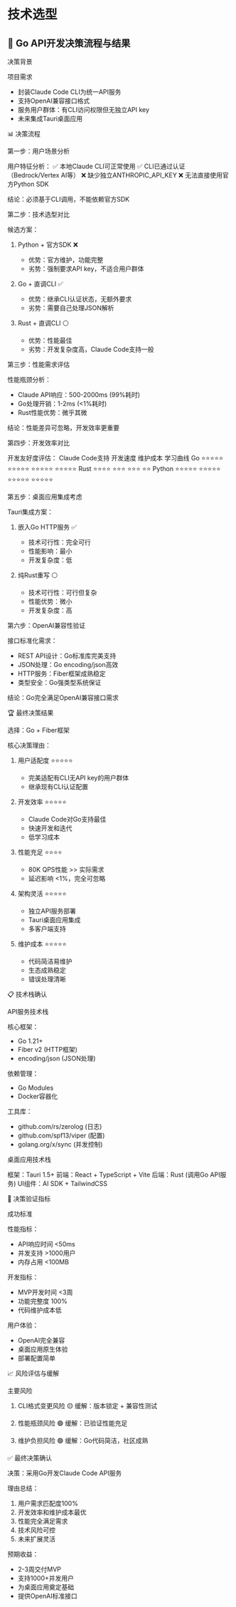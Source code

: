 

# 技术选型

## 🎯 Go API开发决策流程与结果

  决策背景

  项目需求

  - 封装Claude Code CLI为统一API服务
  - 支持OpenAI兼容接口格式
  - 服务用户群体：有CLI访问权限但无独立API key
  - 未来集成Tauri桌面应用

  📊 决策流程

  第一步：用户场景分析

  用户特征分析：
  ✅ 本地Claude CLI可正常使用
  ✅ CLI已通过认证（Bedrock/Vertex AI等）
  ❌ 缺少独立ANTHROPIC_API_KEY
  ❌ 无法直接使用官方Python SDK

  结论：必须基于CLI调用，不能依赖官方SDK

  第二步：技术选型对比

  候选方案：
  1. Python + 官方SDK ❌
     - 优势：官方维护，功能完整
     - 劣势：强制要求API key，不适合用户群体

  2. Go + 直调CLI ✅
     - 优势：继承CLI认证状态，无额外要求
     - 劣势：需要自己处理JSON解析

  3. Rust + 直调CLI ⚪
     - 优势：性能最佳
     - 劣势：开发复杂度高，Claude Code支持一般

  第三步：性能需求评估

  性能瓶颈分析：
  - Claude API响应：500-2000ms (99%耗时)
  - Go处理开销：1-2ms (<1%耗时)
  - Rust性能优势：微乎其微

  结论：性能差异可忽略，开发效率更重要

  第四步：开发效率对比

  开发友好度评估：
              Claude Code支持  开发速度  维护成本  学习曲线
  Go            ⭐⭐⭐⭐⭐     ⭐⭐⭐⭐⭐    ⭐⭐⭐⭐⭐    ⭐⭐⭐⭐⭐
  Rust          ⭐⭐⭐⭐      ⭐⭐⭐      ⭐⭐⭐      ⭐⭐
  Python        ⭐⭐⭐⭐⭐     ⭐⭐⭐⭐⭐    ⭐⭐⭐⭐⭐    ⭐⭐⭐⭐⭐

  第五步：桌面应用集成考虑

  Tauri集成方案：
  1. 嵌入Go HTTP服务 ✅
     - 技术可行性：完全可行
     - 性能影响：最小
     - 开发复杂度：低

  2. 纯Rust重写 ⚪
     - 技术可行性：可行但复杂
     - 性能优势：微小
     - 开发复杂度：高

  第六步：OpenAI兼容性验证

  接口标准化需求：
  - REST API设计：Go标准库完美支持
  - JSON处理：Go encoding/json高效
  - HTTP服务：Fiber框架成熟稳定
  - 类型安全：Go强类型系统保证

  结论：Go完全满足OpenAI兼容接口需求

  🏆 最终决策结果

  选择：Go + Fiber框架

  核心决策理由：
  1. 用户适配度 ⭐⭐⭐⭐⭐
     - 完美适配有CLI无API key的用户群体
     - 继承现有CLI认证配置

  2. 开发效率 ⭐⭐⭐⭐⭐
     - Claude Code对Go支持最佳
     - 快速开发和迭代
     - 低学习成本

  3. 性能充足 ⭐⭐⭐⭐
     - 80K QPS性能 >> 实际需求
     - 延迟影响 <1%，完全可忽略

  4. 架构灵活 ⭐⭐⭐⭐⭐
     - 独立API服务部署
     - Tauri桌面应用集成
     - 多客户端支持

  5. 维护成本 ⭐⭐⭐⭐⭐
     - 代码简洁易维护
     - 生态成熟稳定
     - 错误处理清晰

  📋 技术栈确认

  API服务技术栈

  核心框架：
  - Go 1.21+
  - Fiber v2 (HTTP框架)
  - encoding/json (JSON处理)

  依赖管理：
  - Go Modules
  - Docker容器化

  工具库：
  - github.com/rs/zerolog (日志)
  - github.com/spf13/viper (配置)
  - golang.org/x/sync (并发控制)

  桌面应用技术栈

  框架：Tauri 1.5+
  前端：React + TypeScript + Vite
  后端：Rust (调用Go API服务)
  UI组件：AI SDK + TailwindCSS

  🎯 决策验证指标

  成功标准

  性能指标：
  - API响应时间 <50ms
  - 并发支持 >1000用户
  - 内存占用 <100MB

  开发指标：
  - MVP开发时间 <3周
  - 功能完整度 100%
  - 代码维护成本低

  用户体验：
  - OpenAI完全兼容
  - 桌面应用原生体验
  - 部署配置简单

  📈 风险评估与缓解

  主要风险

  1. CLI格式变更风险 🟡
     缓解：版本锁定 + 兼容性测试

  2. 性能瓶颈风险 🟢
     缓解：已验证性能充足

  3. 维护负担风险 🟢
     缓解：Go代码简洁，社区成熟

  ✅ 最终决策确认

  决策：采用Go开发Claude Code API服务

  理由总结：
  1. 用户需求匹配度100%
  2. 开发效率和维护成本最优
  3. 性能完全满足需求
  4. 技术风险可控
  5. 未来扩展灵活

  预期收益：
  - 2-3周交付MVP
  - 支持1000+并发用户
  - 为桌面应用奠定基础
  - 提供OpenAI标准接口
